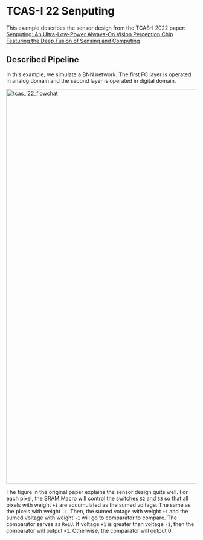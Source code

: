 # TCAS-I 22 Senputing

This example describes the sensor design from the TCAS-I 2022 paper: [Senputing: An Ultra-Low-Power Always-On Vision Perception Chip Featuring the Deep Fusion of Sensing and Computing](https://ieeexplore.ieee.org/document/9464962)

## Described Pipeline

In this example, we simulate a BNN network. The first FC layer is operated in analog domain and the 
second layer is operated in digital domain.

<img width="1043" alt="tcas_i22_flowchat" src="https://user-images.githubusercontent.com/21286132/221265134-743a15ee-3acd-4257-a7b0-df506278de74.png">

The figure in the original paper explains the sensor design quite well. For each pixel, the SRAM Macro
will control the switches `S2` and `S3` so that all pixels with weight `+1` are accumulated as the sumed 
voltage. The same as the pixels with weight `-1`. Then, the sumed votage with weight `+1` and the sumed  voltage with weight `-1` will go to comparator to compare. The comparator serves as `ReLU`. If voltage `+1`
is greater than voltage `-1`, then the comparator will output `+1`. Otherwise, the comparator will output 0.
